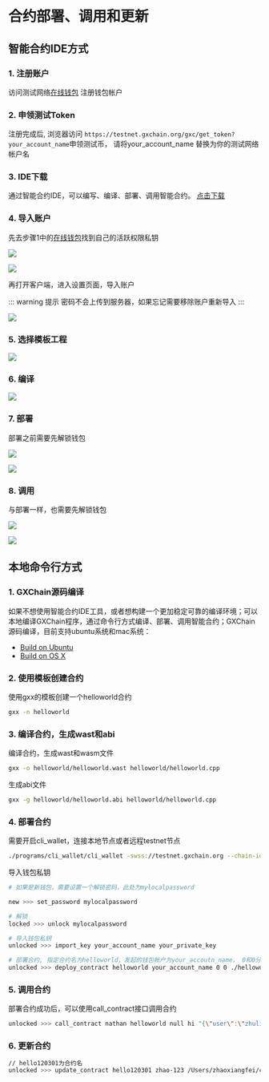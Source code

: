# 合约部署、调用和更新

## 智能合约IDE方式

### 1. 注册账户

访问测试网络[在线钱包](https://testnet.wallet.gxchain.org/#/) 注册钱包帐户

### 2. 申领测试Token

注册完成后, 浏览器访问 `https://testnet.gxchain.org/gxc/get_token?your_account_name`申领测试币， 请将your_account_name 替换为你的测试网络帐户名

### 3. IDE下载
通过智能合约IDE，可以编写、编译、部署、调用智能合约。
[点击下载](https://github.com/gxchain/gxchain-alpha/releases/latest)

### 4. 导入账户

先去步骤1中的[在线钱包](https://testnet.wallet.gxchain.org/#/)找到自己的活跃权限私钥

![](../advanced/assets/ide/queryPvk.png)

![](../advanced/assets/ide/queryPvk2.png)

再打开客户端，进入设置页面，导入账户

::: warning 提示
密码不会上传到服务器，如果忘记需要移除账户重新导入
:::

![](../advanced/assets/ide/import.png)

### 5. 选择模板工程

![](../advanced/assets/ide/addProject.png)

### 6. 编译

![](../advanced/assets/ide/compile.png)

### 7. 部署

部署之前需要先解锁钱包

![](../advanced/assets/ide/deploy.png)

![](../advanced/assets/ide/deploy2.png)

### 8. 调用

与部署一样，也需要先解锁钱包

![](../advanced/assets/ide/call.png)

![](../advanced/assets/ide/call2.png)

## 本地命令行方式

### 1. GXChain源码编译

如果不想使用智能合约IDE工具，或者想构建一个更加稳定可靠的编译环境；可以本地编译GXChain程序，通过命令行方式编译、部署、调用智能合约；GXChain源码编译，目前支持ubuntu系统和mac系统：

- [Build on Ubuntu](https://github.com/gxchain/gxb-core/wiki/BUILD_UBUNTU)
- [Build on OS X](https://github.com/gxchain/gxb-core/wiki/BUILD_OS_X)

### 2. 使用模板创建合约

使用gxx的模板创建一个helloworld合约

```bash
gxx -n helloworld
```

### 3. 编译合约，生成wast和abi

编译合约，生成wast和wasm文件

```bash
gxx -o helloworld/helloworld.wast helloworld/helloworld.cpp
```
生成abi文件

```bash
gxx -g helloworld/helloworld.abi helloworld/helloworld.cpp
```

### 4. 部署合约

需要开启cli_wallet，连接本地节点或者远程testnet节点

```bash
./programs/cli_wallet/cli_wallet -swss://testnet.gxchain.org --chain-id c2af30ef9340ff81fd61654295e98a1ff04b23189748f86727d0b26b40bb0ff4
```

导入钱包私钥

```bash
# 如果是新钱包，需要设置一个解锁密码，此处为mylocalpassword

new >>> set_password mylocalpassword

# 解锁
locked >>> unlock mylocalpassword

# 导入钱包私钥
unlocked >>> import_key your_account_name your_private_key

# 部署合约, 指定合约名为helloworld，发起的钱包帐户为your_accoutn_name， 0和0分别为vm type和vm version，./helloworld为wast/abi文件所在路径， GXC表示手续费资产类型，true表示发起广播
unlocked >>> deploy_contract helloworld your_account_name 0 0 ./helloworld GXC true
```

### 5. 调用合约
部署合约成功后，可以使用call_contract接口调用合约

```bash
unlocked >>> call_contract nathan helloworld null hi "{\"user\":\"zhuliting\"}" GXC true
```

### 6. 更新合约

```bash
// hello120301为合约名
unlocked >>> update_contract hello120301 zhao-123 /Users/zhaoxiangfei/code/contracts_work/example_contract_02/helloworld GXC true
```







